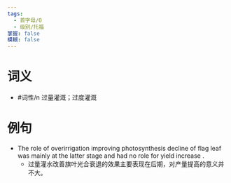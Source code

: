 ```yaml
---
tags:
  - 首字母/O
  - 级别/托福
掌握: false
模糊: false
---
```

# 词义
- #词性/n  过量灌溉；过度灌溉
# 例句
- The role of overirrigation improving photosynthesis decline of flag leaf was mainly at the latter stage and had no role for yield increase .
	- 过量灌水改善旗叶光合衰退的效果主要表现在后期，对产量提高的意义并不大。
